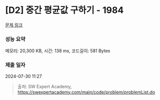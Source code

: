 # [D2] 중간 평균값 구하기 - 1984 

[문제 링크](https://swexpertacademy.com/main/code/problem/problemDetail.do?contestProbId=AV5Pw_-KAdcDFAUq) 

### 성능 요약

메모리: 20,300 KB, 시간: 138 ms, 코드길이: 581 Bytes

### 제출 일자

2024-07-30 11:27



> 출처: SW Expert Academy, https://swexpertacademy.com/main/code/problem/problemList.do